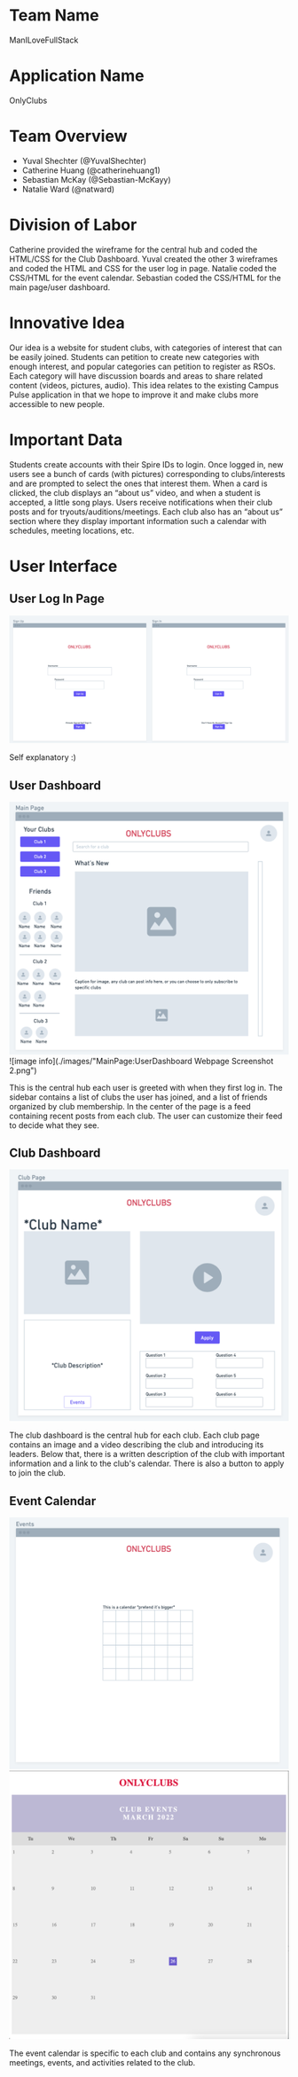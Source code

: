 # Team Name

ManILoveFullStack

# Application Name

OnlyClubs

# Team Overview

* Yuval Shechter (@YuvalShechter)
* Catherine Huang (@catherinehuang1)
* Sebastian McKay (@Sebastian-McKayy)
* Natalie Ward (@natward)

# Division of Labor

Catherine provided the wireframe for the central hub and coded the HTML/CSS for the Club Dashboard. Yuval created the other 3 wireframes and coded the HTML and CSS for the user log in page. Natalie coded the CSS/HTML for the event calendar. Sebastian coded the CSS/HTML for the main page/user dashboard. 

# Innovative Idea

Our idea is a website for student clubs, with categories of interest that can be easily joined. Students can petition to create new categories with enough interest, and popular categories can petition to register as RSOs. Each category will have discussion boards and areas to share related content (videos, pictures, audio). This idea relates to the existing Campus Pulse application in that we hope to improve it and make clubs more accessible to new people.

# Important Data

Students create accounts with their Spire IDs to login. Once logged in, new users see a bunch of cards (with pictures) corresponding to clubs/interests and are prompted to select the ones that interest them. When a card is clicked, the club displays an “about us” video, and when a student is accepted, a little song plays. Users receive notifications when their club posts and for tryouts/auditions/meetings. Each club also has an “about us” section where they display important information such a calendar with schedules, meeting locations, etc.

# User Interface

## User Log In Page

<!-- ADD SCREENSHOTS TO THE IMAGES FOLDER -->

![image info](./images/loginwireframe.png)
<!-- USER LOG IN SCREENSHOT HERE -->

Self explanatory :)

## User Dashboard

![image info](./images/mainpagewireframe.png)
![image info](./images/"MainPage:UserDashboard Webpage Screenshot 2.png")

This is the central hub each user is greeted with when they first log in. The sidebar contains a list of clubs the user has joined, and a list of friends organized by club membership. In the center of the page is a feed containing recent posts from each club. The user can customize their feed to decide what they see.

## Club Dashboard

![image info](./images/clubpagewireframe.png)
<!-- CLUB DASHBOARD SCREENSHOT HERE, also can someone describe what the questions are in the wireframe idk what they're for-->

The club dashboard is the central hub for each club. Each club page contains an image and a video describing the club and introducing its leaders. Below that, there is a written description of the club with important information and a link to the club's calendar. There is also a button to apply to join the club.

## Event Calendar

![image info](./images/calendarwireframe.png)
![image info](./images/calendarscrnshot.png)

The event calendar is specific to each club and contains any synchronous meetings, events, and activities related to the club.
